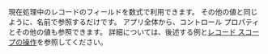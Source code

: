 現在処理中のレコードのフィールドを数式で利用できます。  その他の値と同じように、名前で参照するだけです。  アプリ全体から、コントロール プロパティとその他の値も参照できます。  詳細については、後述する例と[レコード スコープの操作](../maker/canvas-apps/working-with-tables.md#record-scope)を参照してください。 

